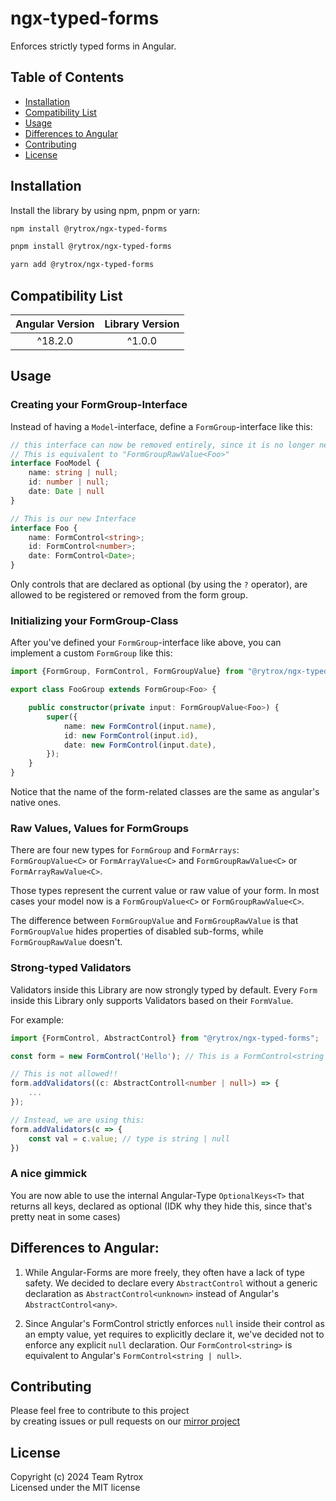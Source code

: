# ngx-typed-forms

Enforces strictly typed forms in Angular.

## Table of Contents
- [Installation](#installation)
- [Compatibility List](#compatibility-list)
- [Usage](#usage)
- [Differences to Angular](#differences-to-angular)
- [Contributing](#contributing)
- [License](#license)

## Installation
Install the library by using npm, pnpm or yarn:

```bash
npm install @rytrox/ngx-typed-forms
```

```bash
pnpm install @rytrox/ngx-typed-forms
```

```bash
yarn add @rytrox/ngx-typed-forms
```

## Compatibility List

| Angular Version | Library Version |
|:---------------:|:---------------:|
|     ^18.2.0     |     ^1.0.0      |


## Usage

### Creating your FormGroup-Interface

Instead of having a `Model`-interface, define a `FormGroup`-interface like this:

```ts
// this interface can now be removed entirely, since it is no longer necessary:
// This is equivalent to "FormGroupRawValue<Foo>"
interface FooModel {
    name: string | null;
    id: number | null;
    date: Date | null
}

// This is our new Interface
interface Foo {
    name: FormControl<string>;
    id: FormControl<number>;
    date: FormControl<Date>;
}
```
Only controls that are declared as optional (by using the `?` operator), are allowed to be registered or removed from the form group.

### Initializing your FormGroup-Class
After you've defined your `FormGroup`-interface like above, you can implement a custom `FormGroup` like this:

```ts
import {FormGroup, FormControl, FormGroupValue} from "@rytrox/ngx-typed-forms";

export class FooGroup extends FormGroup<Foo> {

    public constructor(private input: FormGroupValue<Foo>) {
        super({
            name: new FormControl(input.name),
            id: new FormControl(input.id),
            date: new FormControl(input.date),
        });
    }
}
```
Notice that the name of the form-related classes are the same as angular's native ones.

### Raw Values, Values for FormGroups

There are four new types for `FormGroup` and `FormArrays`: <br>
`FormGroupValue<C>` or `FormArrayValue<C>` and `FormGroupRawValue<C>` or `FormArrayRawValue<C>`.

Those types represent the current value or raw value of your form. 
In most cases your model now is a `FormGroupValue<C>` or `FormGroupRawValue<C>`.

The difference between `FormGroupValue` and `FormGroupRawValue` 
is that `FormGroupValue` hides properties of disabled sub-forms, 
while `FormGroupRawValue` doesn't.

### Strong-typed Validators
Validators inside this Library are now strongly typed by default. 
Every `Form` inside this Library only supports Validators based on their `FormValue`.

For example:

```ts
import {FormControl, AbstractControl} from "@rytrox/ngx-typed-forms";

const form = new FormControl('Hello'); // This is a FormControl<string | null>

// This is not allowed!!
form.addValidators((c: AbstractControll<number | null>) => { 
    ...
});

// Instead, we are using this:
form.addValidators(c => {
    const val = c.value; // type is string | null
})
```

### A nice gimmick
You are now able to use the internal Angular-Type `OptionalKeys<T>` that returns all keys, declared as optional (IDK why they hide this, since that's pretty neat in some cases) 

## Differences to Angular:
1. While Angular-Forms are more freely, they often have a lack of type safety. 
We decided to declare every `AbstractControl` without a generic declaration as `AbstractControl<unknown>` instead of Angular's `AbstractControl<any>`.

2. Since Angular's FormControl strictly enforces `null` inside their control as an empty value, yet requires to explicitly declare it, 
we've decided not to enforce any explicit `null` declaration. 
Our `FormControl<string>` is equivalent to Angular's `FormControl<string | null>`.

## Contributing

Please feel free to contribute to this project  
by creating issues or pull requests on our [mirror project](https://github.com/Rytrox/ngx-typed-forms)

## License

Copyright (c) 2024 Team Rytrox  
Licensed under the MIT license  
